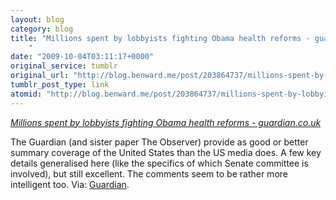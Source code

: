 ```yaml
---
layout: blog
category: blog
title: "Millions spent by lobbyists fighting Obama health reforms - guardian.co.uk
	"
date: "2009-10-04T03:11:17+0000"
original_service: tumblr
original_url: "http://blog.benward.me/post/203864737/millions-spent-by-lobbyists-fighting-obama-health"
tumblr_post_type: link
atomid: "http://blog.benward.me/post/203864737/millions-spent-by-lobbyists-fighting-obama-health"
---
```

*[Millions spent by lobbyists fighting Obama health reforms - guardian.co.uk
	](http://www.guardian.co.uk/world/2009/oct/01/lobbyists-millions-obama-healthcare-reform)*

The Guardian (and sister paper The Observer) provide as good or better summary coverage of the United States than the US media does. A few key details generalised here (like the specifics of which Senate committee is involved), but still excellent. The comments seem to be rather more intelligent too.
Via: [Guardian](http://www.guardian.co.uk/world/2009/oct/01/lobbyists-millions-obama-healthcare-reform).